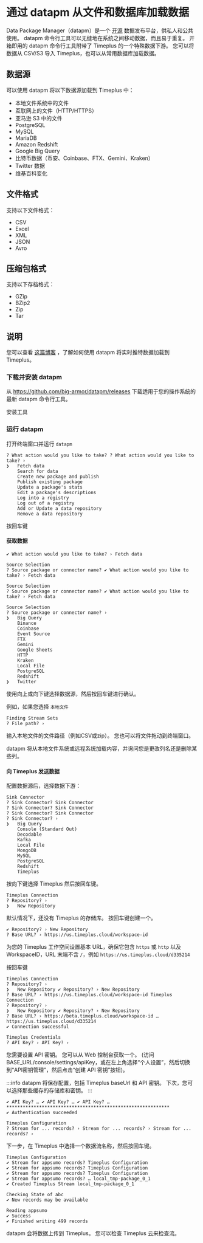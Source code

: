 # 通过 datapm 从文件和数据库加载数据

Data Package Manager（datapm）是一个 [开源](https://github.com/big-armor/datapm) 数据发布平台，供私人和公共使用。 datapm 命令行工具可以无缝地在系统之间移动数据，而且易于重复。 开箱即用的 datapm 命令行工具附带了 Timeplus 的一个特殊数据下游。  您可以将数据从 CSV/S3 导入 Timeplus，也可以从常用数据库加载数据。

## 数据源
可以使用 datapm 将以下数据源加载到 Timeplus 中：
* 本地文件系统中的文件
* 互联网上的文件（HTTP/HTTPS）
* 亚马逊 S3 中的文件
* PostgreSQL
* MySQL
* MariaDB
* Amazon Redshift
* Google Big Query
* 比特币数据（币安、Coinbase、FTX、Gemini、Kraken）
* Twitter 数据
* 维基百科变化

## 文件格式
支持以下文件格式：
* CSV
* Excel
* XML
* JSON
* Avro

## 压缩包格式
支持以下存档格式：
* GZip
* BZip2
* Zip
* Tar

## 说明

您可以查看 [这篇博客](https://www.timeplus.com/post/real-time-twitter-marketing) ，了解如何使用 datapm 将实时推特数据加载到 Timeplus。

### 下载并安装 datapm

从 https://github.com/big-armor/datapm/releases 下载适用于您的操作系统的最新 datapm 命令行工具。

安装工具

### 运行 datapm
打开终端窗口并运行 `datapm`
```
? What action would you like to take? ? What action would you like to take? ›
❯   Fetch data
    Search for data
    Create new package and publish
    Publish existing package
    Update a package's stats
    Edit a package's descriptions
    Log into a registry
    Log out of a registry
    Add or Update a data repository
    Remove a data repository
```

按回车键

#### 获取数据
```
✔ What action would you like to take? › Fetch data

Source Selection
? Source package or connector name? ✔ What action would you like to take? › Fetch data

Source Selection
? Source package or connector name? ✔ What action would you like to take? › Fetch data

Source Selection
? Source package or connector name? ›
❯   Big Query
    Binance
    Coinbase
    Event Source
    FTX
    Gemini
    Google Sheets
    HTTP
    Kraken
    Local File
    PostgreSQL
    Redshift
❯   Twitter
```

使用向上或向下键选择数据源，然后按回车键进行确认。

例如，如果您选择 `本地文件`
```
Finding Stream Sets
? File path? ›
```

输入本地文件的文件路径（例如CSV或zip）。 您也可以将文件拖动到终端窗口。

datapm 将从本地文件系统或远程系统加载内容，并询问您是更改列名还是删除某些列。

#### 向 Timeplus 发送数据
配置数据源后，选择数据下游：
```
Sink Connector
? Sink Connector? Sink Connector
? Sink Connector? Sink Connector
? Sink Connector? Sink Connector
? Sink Connector? ›
❯   Big Query
    Console (Standard Out)
    Decodable
    Kafka
    Local File
    MongoDB
    MySQL
    PostgreSQL
    Redshift
    Timeplus
```

按向下键选择 Timeplus 然后按回车键。
```
Timeplus Connection
? Repository? ›
❯   New Repository
```

默认情况下，还没有 Timeplus 的存储库。 按回车键创建一个。
```
✔ Repository? › New Repository
? Base URL? › https://us.timeplus.cloud/workspace-id
```
为您的 Timeplus 工作空间设置基本 URL，确保它包含 `https` 或 `http` 以及 WorkspaceID，URL 末端不含 `/`，例如 `https://us.timeplus.cloud/d335214`

按回车键
```
Timeplus Connection
? Repository? ›
❯   New Repository ✔ Repository? › New Repository
? Base URL? › https://us.timeplus.cloud/workspace-id Timeplus Connection
? Repository? ›
❯   New Repository ✔ Repository? › New Repository
? Base URL? › https://beta.timeplus.cloud/workspace-id … https://us.timeplus.cloud/d335214
✔ Connection successful

Timeplus Credentials
? API Key? › API Key? › 
```

您需要设置 API 密钥。 您可以从 Web 控制台获取一个。 (访问BASE_URL/console/settings/apiKey，或在左上角选择“个人设置”，然后切换到“API密钥管理”，然后点击“创建 API 密钥”按钮)。

:::info
datapm 将保存配置，包括 Timeplus baseUrl 和 API 密钥。 下次，您可以选择那些缓存的存储库和密钥。
:::

```
✔ API Key? … ✔ API Key? … ✔ API Key? … ************************************************************
✔ Authentication succeeded

Timeplus Configuration
? Stream for ... records? › Stream for ... records? › Stream for ... records? › 
```
下一步，在 Timeplus 中选择一个数据流名称，然后按回车键。
```
Timeplus Configuration
✔ Stream for appsumo records? Timeplus Configuration
✔ Stream for appsumo records? Timeplus Configuration
✔ Stream for appsumo records? Timeplus Configuration
✔ Stream for appsumo records? … local_tmp-package_0_1
✔ Created Timeplus Stream local_tmp-package_0_1

Checking State of abc
✔ New records may be available

Reading appsumo
✔ Success
✔ Finished writing 499 records
```

datapm 会将数据上传到 Timeplus。 您可以检查 Timeplus 云来检查流。
